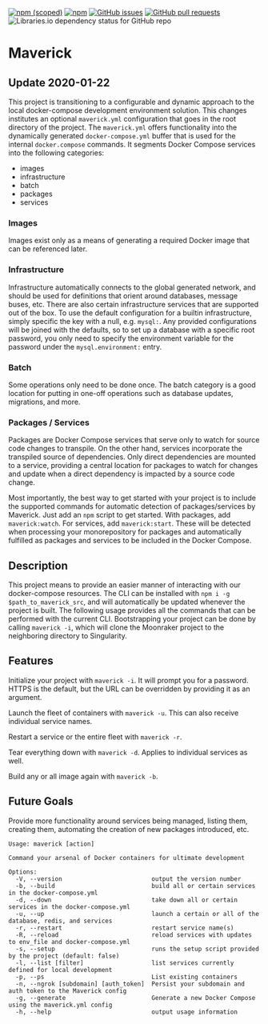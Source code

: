 [![npm (scoped)](https://img.shields.io/npm/v/@0xc/maverick)](https://www.npmjs.com/package/@0xc/maverick) [![npm](https://img.shields.io/npm/dt/@0xc/maverick)](https://www.npmjs.com/package/@0xc/maverick) [![GitHub issues](https://img.shields.io/github/issues/tcarrio/maverick)](https://github.com/tcarrio/maverick/issues) [![GitHub pull requests](https://img.shields.io/github/issues-pr/tcarrio/maverick)](https://github.com/tcarrio/maverick/pulls) ![Libraries.io dependency status for GitHub repo](https://img.shields.io/librariesio/github/tcarrio/maverick)

# Maverick

## Update 2020-01-22

This project is transitioning to a configurable and dynamic approach to the local docker-compose
development environment solution. This changes institutes an optional `maverick.yml` configuration
that goes in the root directory of the project. The `maverick.yml` offers functionality into the
dynamically generated `docker-compose.yml` buffer that is used for the internal `docker.compose`
commands. It segments Docker Compose services into the following categories:

  - images
  - infrastructure
  - batch
  - packages
  - services

### Images

Images exist only as a means of generating a required Docker image that can be referenced later.

### Infrastructure

Infrastructure automatically connects to the global generated network, and should be used for
definitions that orient around databases, message buses, etc. There are also certain infrastructure
services that are supported out of the box. To use the default configuration for a builtin infrastructure,
simply specific the key with a null, e.g. `mysql:`. Any provided configurations will be joined with
the defaults, so to set up a database with a specific root password, you only need to specify the
environment variable for the password under the `mysql.environment:` entry.

### Batch

Some operations only need to be done once. The batch category is a good location for putting in
one-off operations such as database updates, migrations, and more.

### Packages / Services

Packages are Docker Compose services that serve only to watch for source code changes to transpile.
On the other hand, services incorporate the transpiled source of dependencies. Only direct dependencies
are mounted to a service, providing a central location for packages to watch for changes and update when
a direct dependency is impacted by a source code change.

Most importantly, the best way to get started with your project is to include the supported commands
for automatic detection of packages/services by Maverick. Just add an `npm` script to get started.
With packages, add `maverick:watch`. For services, add `maverick:start`. These will be detected when
processing your monorepository for packages and automatically fulfilled as packages and services to be
included in the Docker Compose.

## Description

This project means to provide an easier manner of interacting with our docker-compose resources. The
CLI can be installed with `npm i -g $path_to_maverick_src`, and will automatically be updated whenever
the project is built. The following usage provides all the commands that can be performed with the
current CLI. Bootstrapping your project can be done by calling `maverick -i`, which will clone the
Moonraker project to the neighboring directory to Singularity.

## Features

Initialize your project with `maverick -i`. It will prompt you for a password. HTTPS is the default,
but the URL can be overridden by providing it as an argument.

Launch the fleet of containers with `maverick -u`. This can also receive individual service names.

Restart a service or the entire fleet with `maverick -r`.

Tear everything down with `maverick -d`. Applies to individual services as well.

Build any or all image again with `maverick -b`.

## Future Goals

Provide more functionality around services being managed, listing them, creating them, automating
the creation of new packages introduced, etc.

```
Usage: maverick [action]

Command your arsenal of Docker containers for ultimate development

Options:
  -V, --version                         output the version number
  -b, --build                           build all or certain services in the docker-compose.yml
  -d, --down                            take down all or certain services in the docker-compose.yml
  -u, --up                              launch a certain or all of the database, redis, and services
  -r, --restart                         restart service name(s)
  -R, --reload                          reload services with updates to env_file and docker-compose.yml
  -s, --setup                           runs the setup script provided by the project (default: false)
  -l, --list [filter]                   list services currently defined for local development
  -p, --ps                              List existing containers
  -n, --ngrok [subdomain] [auth_token]  Persist your subdomain and auth token to the Maverick config
  -g, --generate                        Generate a new Docker Compose using the maverick.yml config
  -h, --help                            output usage information
```
